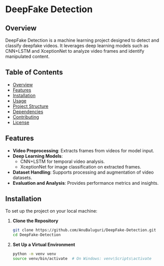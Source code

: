 # DeepFake Detection

## Overview

DeepFake Detection is a machine learning project designed to detect and classify deepfake videos. It leverages deep learning models such as CNN+LSTM and XceptionNet to analyze video frames and identify manipulated content.

## Table of Contents

- [Overview](#overview)
- [Features](#features)
- [Installation](#installation)
- [Usage](#usage)
- [Project Structure](#project-structure)
- [Dependencies](#dependencies)
- [Contributing](#contributing)
- [License](#license)

## Features

- **Video Preprocessing**: Extracts frames from videos for model input.
- **Deep Learning Models**:
  - CNN+LSTM for temporal video analysis.
  - XceptionNet for image classification on extracted frames.
- **Dataset Handling**: Supports processing and augmentation of video datasets.
- **Evaluation and Analysis**: Provides performance metrics and insights.

## Installation

To set up the project on your local machine:

1. **Clone the Repository**
   ```bash
   git clone https://github.com/AnuBaluguri/DeepFake-Detection.git
   cd DeepFake-Detection
   
2. **Set Up a Virtual Environment**
   ```bash
   python -m venv venv
   source venv/bin/activate  # On Windows: venv\Scripts\activate
